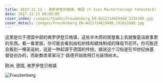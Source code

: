 ```yaml
---
title: 2017.12.13 - 弗罗伊登贝格镇，德国 (© Iain Masterton/age fotostock)
date: 2017.12.13 00:00:00
cover_index: /images/thumbs/Freudenberg_EN-AU11714819408_533x300.jpg
cover_detail: /images/Freudenberg_EN-AU11714819408_1920x1080.jpg
---
```


这里是位于德国中部的弗罗伊登贝格镇，这些半木质的房屋看上去就像童话故事里的东西。看一看里面，你可能会看到由松树枝和蜡烛制成的降临节花环。你可能还会看到一棵圣诞树，这是一种起源于德国的传统。据说这个习俗是在16世纪由基督徒创办的，而新教改革家马丁·路德开始改用灯光装饰树木。

欧洲, 德国, 弗罗伊登贝格镇

![Freudenberg](/images/Freudenberg_EN-AU11714819408_1920x1080.jpg)
